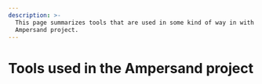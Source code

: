 ```yaml
---
description: >-
  This page summarizes tools that are used in some kind of way in with the
  Ampersand project.
---
```


# Tools used in the Ampersand project




